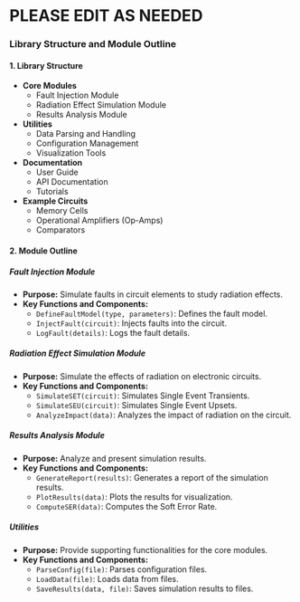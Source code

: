 # PLEASE EDIT AS NEEDED

### Library Structure and Module Outline

#### 1. Library Structure
- **Core Modules**
    - Fault Injection Module
    - Radiation Effect Simulation Module
    - Results Analysis Module
- **Utilities**
    - Data Parsing and Handling
    - Configuration Management
    - Visualization Tools
- **Documentation**
    - User Guide
    - API Documentation
    - Tutorials
- **Example Circuits**
    - Memory Cells
    - Operational Amplifiers (Op-Amps)
    - Comparators

#### 2. Module Outline

##### Fault Injection Module
- **Purpose:** Simulate faults in circuit elements to study radiation effects.
- **Key Functions and Components:**
    - `DefineFaultModel(type, parameters)`: Defines the fault model.
    - `InjectFault(circuit)`: Injects faults into the circuit.
    - `LogFault(details)`: Logs the fault details.

##### Radiation Effect Simulation Module
- **Purpose:** Simulate the effects of radiation on electronic circuits.
- **Key Functions and Components:**
    - `SimulateSET(circuit)`: Simulates Single Event Transients.
    - `SimulateSEU(circuit)`: Simulates Single Event Upsets.
    - `AnalyzeImpact(data)`: Analyzes the impact of radiation on the circuit.

##### Results Analysis Module
- **Purpose:** Analyze and present simulation results.
- **Key Functions and Components:**
    - `GenerateReport(results)`: Generates a report of the simulation results.
    - `PlotResults(data)`: Plots the results for visualization.
    - `ComputeSER(data)`: Computes the Soft Error Rate.

##### Utilities
- **Purpose:** Provide supporting functionalities for the core modules.
- **Key Functions and Components:**
    - `ParseConfig(file)`: Parses configuration files.
    - `LoadData(file)`: Loads data from files.
    - `SaveResults(data, file)`: Saves simulation results to files.

